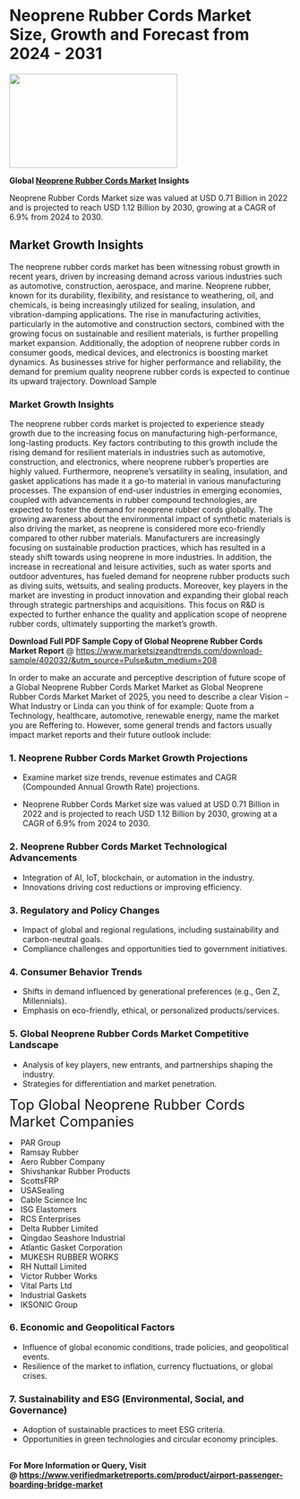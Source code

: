 <H1>Neoprene Rubber Cords Market Size, Growth and Forecast from 2024 - 2031</H1><img class="aligncenter size-medium wp-image-584254" src="https://thirdeyenews.in/wp-content/uploads/2024/09/Global-Market-Research-300x168.jpeg" alt="" width="300" height="168" /><p><strong>Global&nbsp;<a href="https://www.marketsizeandtrends.com/download-sample/402032/&amp;utm_source=Pulse&amp;utm_medium=208">Neoprene Rubber Cords Market</a> Insights</strong></p><p>Neoprene Rubber Cords Market size was valued at USD 0.71 Billion in 2022 and is projected to reach USD 1.12 Billion by 2030, growing at a CAGR of 6.9% from 2024 to 2030.</p><p><h2>Market Growth Insights</h2> The neoprene rubber cords market has been witnessing robust growth in recent years, driven by increasing demand across various industries such as automotive, construction, aerospace, and marine. Neoprene rubber, known for its durability, flexibility, and resistance to weathering, oil, and chemicals, is being increasingly utilized for sealing, insulation, and vibration-damping applications. The rise in manufacturing activities, particularly in the automotive and construction sectors, combined with the growing focus on sustainable and resilient materials, is further propelling market expansion. Additionally, the adoption of neoprene rubber cords in consumer goods, medical devices, and electronics is boosting market dynamics. As businesses strive for higher performance and reliability, the demand for premium quality neoprene rubber cords is expected to continue its upward trajectory. Download Sample <h3>Market Growth Insights</h3> The neoprene rubber cords market is projected to experience steady growth due to the increasing focus on manufacturing high-performance, long-lasting products. Key factors contributing to this growth include the rising demand for resilient materials in industries such as automotive, construction, and electronics, where neoprene rubber’s properties are highly valued. Furthermore, neoprene’s versatility in sealing, insulation, and gasket applications has made it a go-to material in various manufacturing processes. The expansion of end-user industries in emerging economies, coupled with advancements in rubber compound technologies, are expected to foster the demand for neoprene rubber cords globally. The growing awareness about the environmental impact of synthetic materials is also driving the market, as neoprene is considered more eco-friendly compared to other rubber materials. Manufacturers are increasingly focusing on sustainable production practices, which has resulted in a steady shift towards using neoprene in more industries. In addition, the increase in recreational and leisure activities, such as water sports and outdoor adventures, has fueled demand for neoprene rubber products such as diving suits, wetsuits, and sealing products. Moreover, key players in the market are investing in product innovation and expanding their global reach through strategic partnerships and acquisitions. This focus on R&D is expected to further enhance the quality and application scope of neoprene rubber cords, ultimately supporting the market’s growth. </p><p><span class=""><strong>Download Full PDF Sample Copy of Global Neoprene Rubber Cords Market Report</strong> @ <a href="https://www.marketsizeandtrends.com/download-sample/402032/&amp;utm_source=Pulse&amp;utm_medium=208" target="_blank">https://www.marketsizeandtrends.com/download-sample/402032/&amp;utm_source=Pulse&amp;utm_medium=208</a></span></p><p>In order to make an accurate and perceptive description of future scope of a Global&nbsp;Neoprene Rubber Cords Market Market as Global&nbsp;Neoprene Rubber Cords Market Market of 2025, you need to describe a clear Vision &ndash; What Industry or Linda can you think of for example: Quote from a Technology, healthcare, automotive, renewable energy, name the market you are Reffering to. However, some general trends and factors usually impact market reports and their future outlook include:</p><h3>1.&nbsp;<strong>Neoprene Rubber Cords Market Growth Projections</strong></h3><ul><li>Examine market size trends, revenue estimates and CAGR (Compounded Annual Growth Rate) projections.</li><li><p>Neoprene Rubber Cords Market size was valued at USD 0.71 Billion in 2022 and is projected to reach USD 1.12 Billion by 2030, growing at a CAGR of 6.9% from 2024 to 2030.</p></li></ul><h3>2.&nbsp;<strong>Neoprene Rubber Cords Market Technological Advancements</strong></h3><ul><li>Integration of AI, IoT, blockchain, or automation in the industry.</li><li>Innovations driving cost reductions or improving efficiency.</li></ul><h3>3.&nbsp;<strong>Regulatory and Policy Changes</strong></h3><ul><li>Impact of global and regional regulations, including sustainability and carbon-neutral goals.</li><li>Compliance challenges and opportunities tied to government initiatives.</li></ul><h3>4.&nbsp;<strong>Consumer Behavior Trends</strong></h3><ul><li>Shifts in demand influenced by generational preferences (e.g., Gen Z, Millennials).</li><li>Emphasis on eco-friendly, ethical, or personalized products/services.</li></ul><h3>5.&nbsp;<strong>Global Neoprene Rubber Cords Market Competitive Landscape</strong></h3><ul><li>Analysis of key players, new entrants, and partnerships shaping the industry.</li><li>Strategies for differentiation and market penetration.</li></ul><p data-pm-slice="1 1 []"><span style="color: inherit; font-family: inherit; font-size: 25px;">Top Global Neoprene Rubber Cords Market Companies</span></p><div class="" data-test-id=""><p><li>PAR Group</li><li> Ramsay Rubber</li><li> Aero Rubber Company</li><li> Shivshankar Rubber Products</li><li> ScottsFRP</li><li> USASealing</li><li> Cable Science Inc</li><li> ISG Elastomers</li><li> RCS Enterprises</li><li> Delta Rubber Limited</li><li> Qingdao Seashore Industrial</li><li> Atlantic Gasket Corporation</li><li> MUKESH RUBBER WORKS</li><li> RH Nuttall Limited</li><li> Victor Rubber Works</li><li> Vital Parts Ltd</li><li> Industrial Gaskets</li><li> IKSONIC Group</li></p></div><h3>6.&nbsp;<strong>Economic and Geopolitical Factors</strong></h3><ul><li>Influence of global economic conditions, trade policies, and geopolitical events.</li><li>Resilience of the market to inflation, currency fluctuations, or global crises.</li></ul><h3>7.&nbsp;<strong>Sustainability and ESG (Environmental, Social, and Governance)</strong></h3><ul><li>Adoption of sustainable practices to meet ESG criteria.</li><li>Opportunities in green technologies and circular economy principles.</li></ul><h2><strong style="font-size: 14px;">For More Information or Query, Visit @&nbsp;</strong><a style="background-color: #ffffff; font-size: 14px;" href="https://www.marketsizeandtrends.com/report/neoprene-rubber-cords-market/" target="_blank">https://www.verifiedmarketreports.com/product/airport-passenger-boarding-bridge-market</a></h2>
